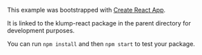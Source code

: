 This example was bootstrapped with [Create React App](https://github.com/facebook/create-react-app).

It is linked to the klump-react package in the parent directory for development purposes.

You can run `npm install` and then `npm start` to test your package.
